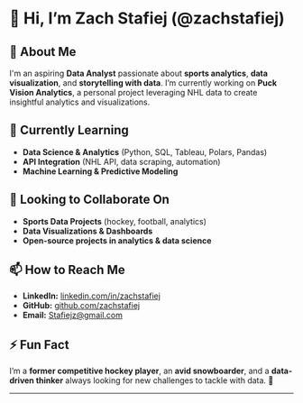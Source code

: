 # 👋 Hi, I’m Zach Stafiej (@zachstafiej)

## 👀 About Me  
I'm an aspiring **Data Analyst** passionate about **sports analytics**, **data visualization**, and **storytelling with data**. I’m currently working on **Puck Vision Analytics**, a personal project leveraging NHL data to create insightful analytics and visualizations.

## 🌱 Currently Learning  
- **Data Science & Analytics** (Python, SQL, Tableau, Polars, Pandas)  
- **API Integration** (NHL API, data scraping, automation)  
- **Machine Learning & Predictive Modeling**  

## 💞️ Looking to Collaborate On  
- **Sports Data Projects** (hockey, football, analytics)  
- **Data Visualizations & Dashboards**  
- **Open-source projects in analytics & data science**  

## 📫 How to Reach Me  
- **LinkedIn:** [linkedin.com/in/zachstafiej](https://www.linkedin.com/in/zachstafiej)  
- **GitHub:** [github.com/zachstafiej](https://github.com/zachstafiej)  
- **Email:** Stafiejz@gmail.com  

## ⚡ Fun Fact  
I’m a **former competitive hockey player**, an **avid snowboarder**, and a **data-driven thinker** always looking for new challenges to tackle with data. 🚀  

---
